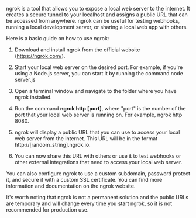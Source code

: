 
ngrok is a tool that allows you to expose a local web server to the internet. It creates a secure tunnel to your localhost and assigns a public URL that can be accessed from anywhere. ngrok can be useful for testing webhooks, running a local development server, or sharing a local web app with others.

Here is a basic guide on how to use ngrok:

1. Download and install ngrok from the official website (https://ngrok.com/).

2. Start your local web server on the desired port. For example, if you're using a Node.js server, you can start it by running the command node server.js

3. Open a terminal window and navigate to the folder where you have ngrok installed.

4. Run the command __ngrok http [port]__, where "port" is the number of the port that your local web server is running on. For example, ngrok http 8080.

5. ngrok will display a public URL that you can use to access your local web server from the internet. This URL will be in the format http://[random_string].ngrok.io.

6. You can now share this URL with others or use it to test webhooks or other external integrations that need to access your local web server.

You can also configure ngrok to use a custom subdomain, password protect it, and secure it with a custom SSL certificate. You can find more information and documentation on the ngrok website.

It's worth noting that ngrok is not a permanent solution and the public URLs are temporary and will change every time you start ngrok, so it is not recommended for production use.
